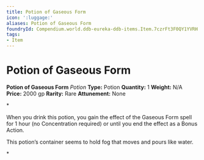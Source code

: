 ```yaml
---
title: Potion of Gaseous Form
icon: ':luggage:'
aliases: Potion of Gaseous Form
foundryId: Compendium.world.ddb-eureka-ddb-items.Item.7czrFt3F0QY1YVRH
tags:
- Item
---
```


# Potion of Gaseous Form

**Potion of Gaseous Form**
_Potion_
**Type:** Potion
**Quantity:** 1
**Weight:** N/A
**Price:** 2000 gp
**Rarity:** Rare
**Attunement:** None

*<p>When you drink this potion, you gain the effect of the Gaseous Form spell for 1 hour (no Concentration required) or until you end the effect as a Bonus Action.

This potion’s container seems to hold fog that moves and pours like water.</p>*